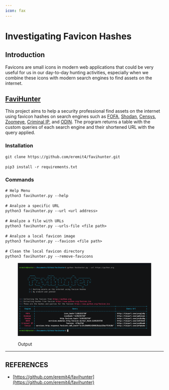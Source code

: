 ```yaml
---
icon: fax
---
```


# Investigating Favicon Hashes

## Introduction

Favicons are small icons in modern web applications that could be very useful for us in our day-to-day hunting activities, especially when we combine these icons with modern search engines to find assets on the internet.

## [FaviHunter](https://github.com/eremit4/favihunter)

This project aims to help a security professional find assets on the internet using favicon hashes on search engines such as [FOFA](https://en.fofa.info/), [Shodan](https://www.shodan.io/), [Censys](https://search.censys.io/), [Zoomeye](https://www.zoomeye.org/), [Criminal IP](https://www.criminalip.io/), and [ODIN](https://getodin.com/). The program returns a table with the custom queries of each search engine and their shortened URL with the query applied.

### Installation

```
git clone https://github.com/eremit4/favihunter.git

pip3 install -r requirements.txt
```

### Commands

```
# Help Menu
python3 favihunter.py --help

# Analyze a specific URL
python3 favihunter.py --url <url address>

# Analyze a file with URLs
python3 favihunter.py --urls-file <file path>

# Analyze a local favicon image
python3 favihunter.py --favicon <file path>

# Clean the local favicon directory
python3 favihunter.py --remove-favicons
```



<figure><img src="../../../.gitbook/assets/image.png" alt=""><figcaption><p>Output</p></figcaption></figure>





***

## REFERENCES

* [https://github.com/eremit4/favihunter](https://github.com/eremit4/favihunter)









